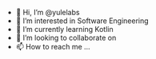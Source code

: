 - 👋 Hi, I’m @yulelabs
- 👀 I’m interested in Software Engineering
- 🌱 I’m currently learning Kotlin
- 💞️ I’m looking to collaborate on 
- 📫 How to reach me ...

<!---
yulelabs/yulelabs is a ✨ special ✨ repository because its `README.md` (this file) appears on your GitHub profile.
You can click the Preview link to take a look at your changes.
--->
